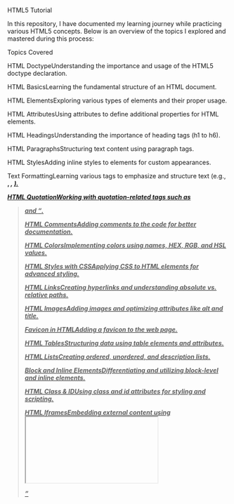 HTML5 Tutorial

In this repository, I have documented my learning journey while practicing various HTML5 concepts. Below is an overview of the topics I explored and mastered during this process:

Topics Covered

HTML DoctypeUnderstanding the importance and usage of the HTML5 doctype declaration.

HTML BasicsLearning the fundamental structure of an HTML document.

HTML ElementsExploring various types of elements and their proper usage.

HTML AttributesUsing attributes to define additional properties for HTML elements.

HTML HeadingsUnderstanding the importance of heading tags (h1 to h6).

HTML ParagraphsStructuring text content using paragraph tags.

HTML StylesAdding inline styles to elements for custom appearances.

Text FormattingLearning various tags to emphasize and structure text (e.g., <b>, <i>, <u>).

HTML QuotationWorking with quotation-related tags such as <blockquote> and <q>.

HTML CommentsAdding comments to the code for better documentation.

HTML ColorsImplementing colors using names, HEX, RGB, and HSL values.

HTML Styles with CSSApplying CSS to HTML elements for advanced styling.

HTML LinksCreating hyperlinks and understanding absolute vs. relative paths.

HTML ImagesAdding images and optimizing attributes like alt and title.

Favicon in HTMLAdding a favicon to the web page.

HTML TablesStructuring data using table elements and attributes.

HTML ListsCreating ordered, unordered, and description lists.

Block and Inline ElementsDifferentiating and utilizing block-level and inline elements.

HTML Class & IDUsing class and id attributes for styling and scripting.

HTML IframesEmbedding external content using <iframe>.

JavaScript in HTMLIncluding JavaScript to add interactivity to HTML pages.

HTML File PathsUnderstanding absolute and relative file paths.

The Head ElementManaging metadata, linking stylesheets, and including scripts in the <head>.

HTML Layout ElementsUsing semantic elements like <header>, <footer>, <section>, and <article>.

HTML FormsCreating forms for user input and understanding form attributes.

HTML VideoEmbedding video content using the <video> tag.

Free HostingExploring free hosting options to deploy HTML projects.

**Feel free to explore the code examples and documentation in this repository. Feedback and contributions are always welcome!**

